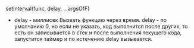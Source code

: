setInterval(func, delay, …argsOfF)
- delay - миллисек
Вызвать функцию через время. delay - по умолчанию 0, но если не указать, код выполнится после других, то есть он записывается в стек и после выполнения текущего кода, запустится таймер и по истечению delay вызывается.